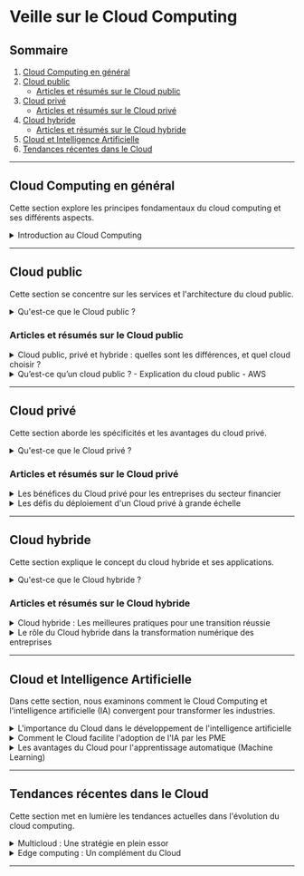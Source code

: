 # Veille sur le Cloud Computing

## Sommaire

1. [Cloud Computing en général](#cloud-computing-en-général)
2. [Cloud public](#cloud-public)
   - [Articles et résumés sur le Cloud public](#articles-et-resumés-sur-le-cloud-public)
3. [Cloud privé](#cloud-privé)
   - [Articles et résumés sur le Cloud privé](#articles-et-resumés-sur-le-cloud-privé)
4. [Cloud hybride](#cloud-hybride)
   - [Articles et résumés sur le Cloud hybride](#articles-et-resumés-sur-le-cloud-hybride)
5. [Cloud et Intelligence Artificielle](#cloud-et-intelligence-artificielle)
6. [Tendances récentes dans le Cloud](#tendances-récentes-dans-le-cloud)

---

## Cloud Computing en général

Cette section explore les principes fondamentaux du cloud computing et ses différents aspects.

<details>
<summary>Introduction au Cloud Computing</summary>

[Article](https://www.example.com/cloud-computing-introduction)

<p>Le Cloud Computing est un modèle de fourniture de ressources informatiques (serveurs, stockage, bases de données, etc.) via Internet. Il permet de réduire les coûts, d'augmenter la flexibilité et d'améliorer la scalabilité des infrastructures informatiques.</p>
</details>

---

## Cloud public

Cette section se concentre sur les services et l'architecture du cloud public.

<details>
<summary>Qu'est-ce que le Cloud public ?</summary>

[Article]([(https://www.redhat.com/fr/topics/cloud-computing/public-cloud-vs-private-cloud-and-hybrid-cloud))

<p>Cloud public, privé et hybride : quelles sont les différences, et quel cloud choisir ? - Cet article de Red Hat explique les différents types de cloud computing (public, privé, hybride et multicloud) et les services associés (IaaS, PaaS, SaaS). Il met en avant les avantages et les caractéristiques uniques de chaque type de cloud..</p>
</details>

### Articles et résumés sur le Cloud public

<details>
<summary>Cloud public, privé et hybride : quelles sont les différences, et quel cloud choisir ?</summary>

[Article](https://www.redhat.com/fr/topics/cloud-computing/public-cloud-vs-private-cloud-and-hybrid-cloud)

<p>Cet article analyse les différentes offres des principaux acteurs du cloud public, en termes de prix, de services, et d'intégration avec des technologies émergentes comme l'intelligence artificielle et la machine learning.</p>
</details>

<details>
<summary>Qu’est-ce qu’un cloud public ? - Explication du cloud public - AWS</summary>

[Article](https://aws.amazon.com/fr/what-is/public-cloud/)

<p>AWS propose une explication détaillée du cloud public, décrivant comment les infrastructures informatiques sont proposées sous forme de ressources virtuelles accessibles via Internet. L’article souligne les avantages économiques et opérationnels du cloud public, tels que la capacité de mise à l’échelle et la rentabilité</p>
</details>

---

## Cloud privé

Cette section aborde les spécificités et les avantages du cloud privé.

<details>
<summary>Qu'est-ce que le Cloud privé ?</summary>

[Article](https://www.example.com/cloud-prive-definition)

<p>Le Cloud privé est une infrastructure dédiée à une seule organisation. Il permet un meilleur contrôle sur la sécurité et la gestion des données, tout en offrant certains avantages du cloud public, comme la scalabilité.</p>
</details>

### Articles et résumés sur le Cloud privé

<details>
<summary>Les bénéfices du Cloud privé pour les entreprises du secteur financier</summary>

[Article](https://www.example.com/benefices-cloud-prive-secteur-financier)

<p>Le Cloud privé offre des niveaux élevés de sécurité et de conformité, essentiels pour les entreprises du secteur financier. L'article explore comment ces entreprises utilisent le Cloud privé pour stocker et traiter des données sensibles.</p>
</details>

<details>
<summary>Les défis du déploiement d'un Cloud privé à grande échelle</summary>

[Article](https://www.example.com/defis-deploiement-cloud-prive)

<p>Cet article examine les principaux défis rencontrés par les entreprises lors du déploiement d'un Cloud privé, notamment en matière de coûts, de gestion et de sécurité des infrastructures.</p>
</details>

---

## Cloud hybride

Cette section explique le concept du cloud hybride et ses applications.

<details>
<summary>Qu'est-ce que le Cloud hybride ?</summary>

[Article](https://www.example.com/cloud-hybride-definition)

<p>Le Cloud hybride combine les avantages des infrastructures de cloud privé et public. Il permet aux entreprises d’utiliser les deux environnements en fonction des besoins, optimisant ainsi les coûts, la sécurité et la flexibilité.</p>
</details>

### Articles et résumés sur le Cloud hybride

<details>
<summary>Cloud hybride : Les meilleures pratiques pour une transition réussie</summary>

[Article](https://www.example.com/pratiques-transition-cloud-hybride)

<p>L'article présente des stratégies et des meilleures pratiques pour réussir une transition vers une architecture de cloud hybride, en minimisant les interruptions de service et en assurant une intégration fluide entre le cloud privé et public.</p>
</details>

<details>
<summary>Le rôle du Cloud hybride dans la transformation numérique des entreprises</summary>

[Article](https://www.example.com/cloud-hybride-transformation-numerique)

<p>Cette analyse montre comment le Cloud hybride permet aux entreprises d'accélérer leur transformation numérique en offrant une solution flexible et adaptable à différents types de charges de travail.</p>
</details>

---

## Cloud et Intelligence Artificielle

Dans cette section, nous examinons comment le Cloud Computing et l'intelligence artificielle (IA) convergent pour transformer les industries.

<details>
<summary>L'importance du Cloud dans le développement de l'intelligence artificielle</summary>

[Article](https://www.example.com/cloud-et-ia)

<p>Le Cloud est devenu une composante essentielle dans le développement des technologies d'intelligence artificielle. Grâce à ses capacités de calcul massives et à la flexibilité qu'il offre, il permet aux entreprises de traiter de grandes quantités de données nécessaires à l'entraînement des algorithmes d'IA.</p>
</details>

<details>
<summary>Comment le Cloud facilite l'adoption de l'IA par les PME</summary>

[Article](https://www.example.com/cloud-ia-pme)

<p>Les plateformes de cloud computing offrent aux PME des outils d'intelligence artificielle accessibles à moindre coût. Cet article explore les cas d'usage où le Cloud a permis à de petites et moyennes entreprises d'intégrer des solutions d'IA pour optimiser leurs opérations.</p>
</details>

<details>
<summary>Les avantages du Cloud pour l'apprentissage automatique (Machine Learning)</summary>

[Article](https://www.example.com/cloud-machine-learning)

<p>L'IA et le machine learning nécessitent des infrastructures flexibles pour l'entraînement et le déploiement des modèles. Cet article montre comment le Cloud permet une gestion efficace de ces processus, notamment via des services comme AWS SageMaker, Google AI ou Azure Machine Learning.</p>
</details>

---

## Tendances récentes dans le Cloud

Cette section met en lumière les tendances actuelles dans l'évolution du cloud computing.

<details>
<summary>Multicloud : Une stratégie en plein essor</summary>

[Article](https://www.example.com/multicloud-strategie)

<p>Le multicloud devient une stratégie prisée par de nombreuses entreprises pour éviter de dépendre d'un seul fournisseur. En utilisant plusieurs services cloud, elles peuvent mieux répartir les charges de travail et améliorer la résilience de leurs infrastructures.</p>
</details>

<details>
<summary>Edge computing : Un complément du Cloud</summary>

[Article](https://www.example.com/edge-computing)

<p>L'edge computing se développe comme une solution complémentaire au cloud. Il permet de traiter les données plus près de leur source (par exemple, sur des dispositifs connectés) pour améliorer les performances et réduire la latence.</p>
</details>

---


